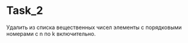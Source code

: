 # Task_2
Удалить из списка вещественных чисел элементы с порядковыми номерами с n по k включительно.
